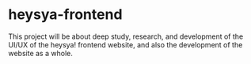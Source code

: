 # heysya-frontend
This project will be about deep study, research, and development of the UI/UX of the heysya! frontend website, and also the development of the website as a whole.
